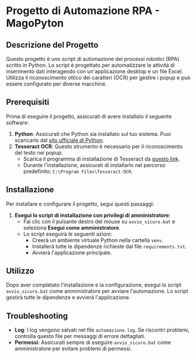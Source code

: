 # Progetto di Automazione RPA - MagoPyton

## Descrizione del Progetto

Questo progetto è uno script di automazione dei processi robotici (RPA) scritto in Python. Lo script è progettato per automatizzare le attività di inserimento dati interagendo con un'applicazione desktop e un file Excel. Utilizza il riconoscimento ottico dei caratteri (OCR) per gestire i popup e può essere configurato per diverse macchine.

## Prerequisiti

Prima di eseguire il progetto, assicurati di avere installato il seguente software:

1.  **Python**: Assicurati che Python sia installato sul tuo sistema. Puoi scaricarlo dal [sito ufficiale di Python](https://www.python.org/downloads/).
2.  **Tesseract OCR**: Questo strumento è necessario per il riconoscimento del testo nei popup.
    *   Scarica il programma di installazione di Tesseract da [questo link](https://github.com/UB-Mannheim/tesseract/wiki).
    *   Durante l'installazione, assicurati di installarlo nel percorso predefinito: `C:\Program Files\Tesseract-OCR`.

## Installazione

Per installare e configurare il progetto, segui questi passaggi:

1.  **Esegui lo script di installazione con privilegi di amministratore**:
    *   Fai clic con il pulsante destro del mouse su `avvio_sicuro.bat` e seleziona **Esegui come amministratore**.
    *   Lo script eseguirà le seguenti azioni:
        *   Creerà un ambiente virtuale Python nella cartella `venv`.
        *   Installerà tutte le dipendenze richieste dal file `requirements.txt`.
        *   Avvierà l'applicazione principale.

## Utilizzo

Dopo aver completato l'installazione e la configurazione, esegui lo script `avvio_sicuro.bat` come amministratore per avviare l'automazione. Lo script gestirà tutte le dipendenze e avvierà l'applicazione.

## Troubleshooting

*   **Log**: I log vengono salvati nel file `automazione.log`. Se riscontri problemi, controlla questo file per messaggi di errore dettagliati.
*   **Permessi**: Assicurati sempre di eseguire `avvio_sicuro.bat` come amministratore per evitare problemi di permessi.